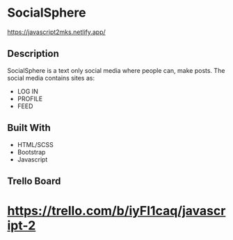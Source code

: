 
# SocialSphere 
https://javascript2mks.netlify.app/

## Description 
SocialSphere is a text only social media where people can, make posts.
The social media contains sites as:
- LOG IN
- PROFILE
- FEED

## Built With

- HTML/SCSS
- Bootstrap
- Javascript

## Trello Board
https://trello.com/b/iyFI1caq/javascript-2
=======
